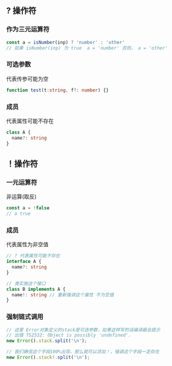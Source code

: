 ## ? 操作符

### 作为三元运算符
```ts
const a = isNumber(inp) ? 'number' : 'other' 
// 如果 isNumber(inp) 为 true  a = 'number' 否则， a = 'other'
```

### 可选参数
代表传参可能为空
```ts
function test(t:string, f?: number) {}
```

### 成员
代表属性可能不存在
```ts
class A {
  name?: string 
}
```

## ！操作符

### 一元运算符
非运算(取反)
```ts
const a = !false 
// a true
```

### 成员
代表属性为非空值
```ts
// ? 代表属性可能不存在
interface A {
  name?: string
}

// 类实施这个接口
class B implements A {
  name!: string // 重新强调这个属性 不为空值
}
```

### 强制链式调用
```ts
// 这里 Error对象定义的stack是可选参数，如果这样写的话编译器会提示
// 出错 TS2532: Object is possibly 'undefined'.
new Error().stack.split('\n');

// 我们确信这个字段100%出现，那么就可以添加！，强调这个字段一定存在
new Error().stack!.split('\n');
```

